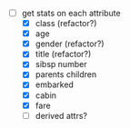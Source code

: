 - [ ] get stats on each attribute
    - [x] class (refactor?)
    - [x] age
    - [x] gender (refactor?)
    - [x] title (refactor?)
    - [x] sibsp number
    - [x] parents children
    - [x] embarked
    - [x] cabin
    - [x] fare
    - [ ] derived attrs?
